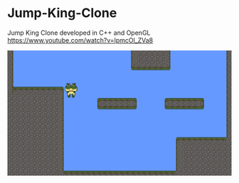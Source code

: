 # Jump-King-Clone
Jump King Clone developed in C++ and OpenGL
https://www.youtube.com/watch?v=lpmcOl_ZVa8

![ss](media/screenshot.png)
